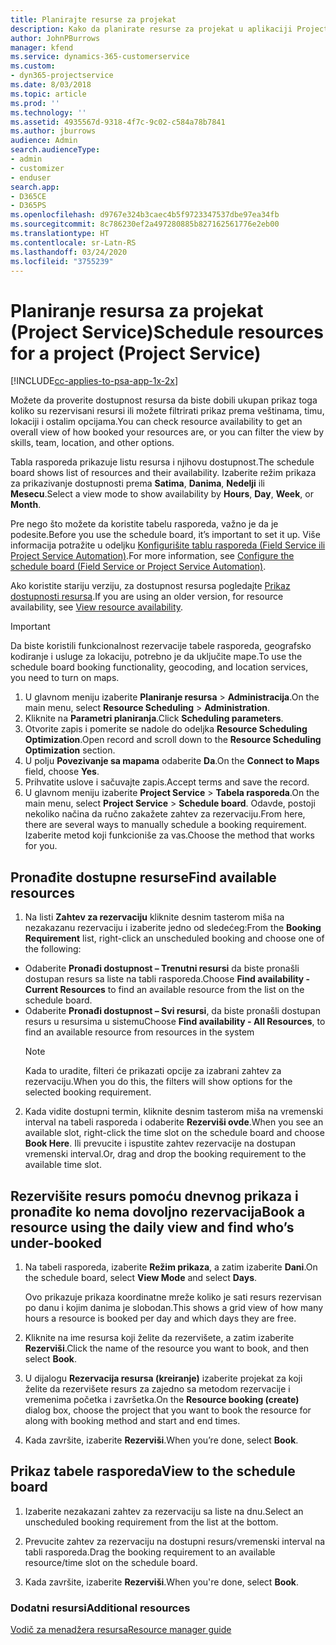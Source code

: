 ```yaml
---
title: Planirajte resurse za projekat
description: Kako da planirate resurse za projekat u aplikaciji Project Service
author: JohnPBurrows
manager: kfend
ms.service: dynamics-365-customerservice
ms.custom:
- dyn365-projectservice
ms.date: 8/03/2018
ms.topic: article
ms.prod: ''
ms.technology: ''
ms.assetid: 4935567d-9318-4f7c-9c02-c584a78b7841
ms.author: jburrows
audience: Admin
search.audienceType:
- admin
- customizer
- enduser
search.app:
- D365CE
- D365PS
ms.openlocfilehash: d9767e324b3caec4b5f9723347537dbe97ea34fb
ms.sourcegitcommit: 8c786230ef2a497280885b827162561776e2eb00
ms.translationtype: HT
ms.contentlocale: sr-Latn-RS
ms.lasthandoff: 03/24/2020
ms.locfileid: "3755239"
---
```

# <a name="schedule-resources-for-a-project-project-service"></a><span data-ttu-id="522de-103">Planiranje resursa za projekat (Project Service)</span><span class="sxs-lookup"><span data-stu-id="522de-103">Schedule resources for a project (Project Service)</span></span>

[!INCLUDE[cc-applies-to-psa-app-1x-2x](../includes/cc-applies-to-psa-app-1x-2x.md)]

<span data-ttu-id="522de-104">Možete da proverite dostupnost resursa da biste dobili ukupan prikaz toga koliko su rezervisani resursi ili možete filtrirati prikaz prema veštinama, timu, lokaciji i ostalim opcijama.</span><span class="sxs-lookup"><span data-stu-id="522de-104">You can check resource availability to get an overall view of how booked your resources are, or you can filter the view by skills, team, location, and other options.</span></span>  
  
<span data-ttu-id="522de-105">Tabla rasporeda prikazuje listu resursa i njihovu dostupnost.</span><span class="sxs-lookup"><span data-stu-id="522de-105">The schedule board shows list of resources and their availability.</span></span> <span data-ttu-id="522de-106">Izaberite režim prikaza za prikazivanje dostupnosti prema **Satima**, **Danima**, **Nedelji** ili **Mesecu**.</span><span class="sxs-lookup"><span data-stu-id="522de-106">Select a view mode to show availability by **Hours**, **Day**, **Week**, or **Month**.</span></span>  
  
<span data-ttu-id="522de-107">Pre nego što možete da koristite tabelu rasporeda, važno je da je podesite.</span><span class="sxs-lookup"><span data-stu-id="522de-107">Before you use the schedule board, it’s important to set it up.</span></span> <span data-ttu-id="522de-108">Više informacija potražite u odeljku [Konfigurišite tablu rasporeda (Field Service ili Project Service Automation)](../field-service/configure-schedule-board.md).</span><span class="sxs-lookup"><span data-stu-id="522de-108">For more information, see [Configure the schedule board (Field Service or Project Service Automation)](../field-service/configure-schedule-board.md).</span></span>
  
<span data-ttu-id="522de-109">Ako koristite stariju verziju, za dostupnost resursa pogledajte [Prikaz dostupnosti resursa](../project-service/view-resource-availability.md).</span><span class="sxs-lookup"><span data-stu-id="522de-109">If you are using an older version, for resource availability, see [View resource availability](../project-service/view-resource-availability.md).</span></span>  

> [!IMPORTANT]
>  <span data-ttu-id="522de-110">Da biste koristili funkcionalnost rezervacije tabele rasporeda, geografsko kodiranje i usluge za lokaciju, potrebno je da uključite mape.</span><span class="sxs-lookup"><span data-stu-id="522de-110">To use the schedule board booking functionality, geocoding, and location services, you need to turn on maps.</span></span>  
> 
> 1. <span data-ttu-id="522de-111">U glavnom meniju izaberite **Planiranje resursa** > **Administracija**.</span><span class="sxs-lookup"><span data-stu-id="522de-111">On the main menu, select **Resource Scheduling** > **Administration**.</span></span>  
> 2. <span data-ttu-id="522de-112">Kliknite na **Parametri planiranja**.</span><span class="sxs-lookup"><span data-stu-id="522de-112">Click **Scheduling parameters**.</span></span>  
> 3. <span data-ttu-id="522de-113">Otvorite zapis i pomerite se nadole do odeljka **Resource Scheduling Optimization**.</span><span class="sxs-lookup"><span data-stu-id="522de-113">Open record and scroll down to the **Resource Scheduling Optimization** section.</span></span>  
> 4. <span data-ttu-id="522de-114">U polju **Povezivanje sa mapama** odaberite **Da**.</span><span class="sxs-lookup"><span data-stu-id="522de-114">On the **Connect to Maps** field, choose **Yes**.</span></span>  
> 5. <span data-ttu-id="522de-115">Prihvatite uslove i sačuvajte zapis.</span><span class="sxs-lookup"><span data-stu-id="522de-115">Accept terms and save the record.</span></span>  
> 6. <span data-ttu-id="522de-116">U glavnom meniju izaberite **Project Service** > **Tabela rasporeda**.</span><span class="sxs-lookup"><span data-stu-id="522de-116">On the main menu, select **Project Service** > **Schedule board**.</span></span> <span data-ttu-id="522de-117">Odavde, postoji nekoliko načina da ručno zakažete zahtev za rezervaciju.</span><span class="sxs-lookup"><span data-stu-id="522de-117">From here, there are several ways to manually schedule a booking requirement.</span></span> <span data-ttu-id="522de-118">Izaberite metod koji funkcioniše za vas.</span><span class="sxs-lookup"><span data-stu-id="522de-118">Choose the method that works for you.</span></span>
  
## <a name="find-available-resources"></a><span data-ttu-id="522de-119">Pronađite dostupne resurse</span><span class="sxs-lookup"><span data-stu-id="522de-119">Find available resources</span></span>

1.  <span data-ttu-id="522de-120">Na listi **Zahtev za rezervaciju** kliknite desnim tasterom miša na nezakazanu rezervaciju i izaberite jedno od sledećeg:</span><span class="sxs-lookup"><span data-stu-id="522de-120">From the **Booking Requirement** list, right-click an unscheduled booking and choose one of the following:</span></span>  
  
- <span data-ttu-id="522de-121">Odaberite **Pronađi dostupnost – Trenutni resursi** da biste pronašli dostupan resurs sa liste na tabli rasporeda.</span><span class="sxs-lookup"><span data-stu-id="522de-121">Choose **Find availability - Current Resources** to find an available resource from the list on the schedule board.</span></span>  
- <span data-ttu-id="522de-122">Odaberite **Pronađi dostupnost – Svi resursi**, da biste pronašli dostupan resurs u resursima u sistemu</span><span class="sxs-lookup"><span data-stu-id="522de-122">Choose **Find availability - All Resources**, to find an available resource from resources in the system</span></span>  
   > [!NOTE]
   >  <span data-ttu-id="522de-123">Kada to uradite, filteri će prikazati opcije za izabrani zahtev za rezervaciju.</span><span class="sxs-lookup"><span data-stu-id="522de-123">When you do this, the filters will show options for the selected booking requirement.</span></span>  
  
2. <span data-ttu-id="522de-124">Kada vidite dostupni termin, kliknite desnim tasterom miša na vremenski interval na tabeli rasporeda i odaberite **Rezerviši ovde**.</span><span class="sxs-lookup"><span data-stu-id="522de-124">When you see an available slot, right-click the time slot on the schedule board and choose **Book Here**.</span></span> <span data-ttu-id="522de-125">Ili prevucite i ispustite zahtev rezervacije na dostupan vremenski interval.</span><span class="sxs-lookup"><span data-stu-id="522de-125">Or, drag and drop the booking requirement to the available time slot.</span></span>  
  

## <a name="book-a-resource-using-the-daily-view-and-find-whos-under-booked"></a><span data-ttu-id="522de-126">Rezervišite resurs pomoću dnevnog prikaza i pronađite ko nema dovoljno rezervacija</span><span class="sxs-lookup"><span data-stu-id="522de-126">Book a resource using the daily view and find who’s under-booked</span></span>
  
1.  <span data-ttu-id="522de-127">Na tabeli rasporeda, izaberite **Režim prikaza**, a zatim izaberite **Dani**.</span><span class="sxs-lookup"><span data-stu-id="522de-127">On the schedule board, select **View Mode** and select **Days**.</span></span>  
  
    <span data-ttu-id="522de-128">Ovo prikazuje prikaza koordinatne mreže koliko je sati resurs rezervisan po danu i kojim danima je slobodan.</span><span class="sxs-lookup"><span data-stu-id="522de-128">This shows a grid view of how many hours a resource is booked per day and which days they are free.</span></span>  
  
2.  <span data-ttu-id="522de-129">Kliknite na ime resursa koji želite da rezervišete, a zatim izaberite **Rezerviši**.</span><span class="sxs-lookup"><span data-stu-id="522de-129">Click the name of the resource you want to book, and then select **Book**.</span></span>  
  
3.  <span data-ttu-id="522de-130">U dijalogu **Rezervacija resursa (kreiranje)** izaberite projekat za koji želite da rezervišete resurs za zajedno sa metodom rezervacije i vremenima početka i završetka.</span><span class="sxs-lookup"><span data-stu-id="522de-130">On the **Resource booking (create)** dialog box, choose the project that you want to book the resource for along with booking method and start and end times.</span></span>  
  
4.  <span data-ttu-id="522de-131">Kada završite, izaberite **Rezerviši**.</span><span class="sxs-lookup"><span data-stu-id="522de-131">When you’re done, select **Book**.</span></span>  
  
## <a name="view-to-the-schedule-board"></a><span data-ttu-id="522de-132">Prikaz tabele rasporeda</span><span class="sxs-lookup"><span data-stu-id="522de-132">View to the schedule board</span></span>
  
1.  <span data-ttu-id="522de-133">Izaberite nezakazani zahtev za rezervaciju sa liste na dnu.</span><span class="sxs-lookup"><span data-stu-id="522de-133">Select an unscheduled booking requirement from the list at the bottom.</span></span>  
  
2.  <span data-ttu-id="522de-134">Prevucite zahtev za rezervaciju na dostupni resurs/vremenski interval na tabli rasporeda.</span><span class="sxs-lookup"><span data-stu-id="522de-134">Drag the booking requirement to an available resource/time slot on the schedule board.</span></span>  
  
3.  <span data-ttu-id="522de-135">Kada završite, izaberite **Rezerviši**.</span><span class="sxs-lookup"><span data-stu-id="522de-135">When you're done, select **Book**.</span></span>  
  
### <a name="additional-resources"></a><span data-ttu-id="522de-136">Dodatni resursi</span><span class="sxs-lookup"><span data-stu-id="522de-136">Additional resources</span></span>  
 [<span data-ttu-id="522de-137">Vodič za menadžera resursa</span><span class="sxs-lookup"><span data-stu-id="522de-137">Resource manager guide</span></span>](../project-service/resource-manager-guide.md)
